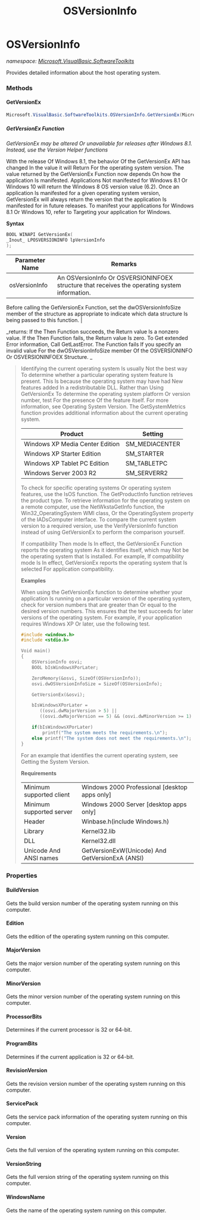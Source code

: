 ﻿---
title: OSVersionInfo
---

# OSVersionInfo
_namespace: [Microsoft.VisualBasic.SoftwareToolkits](N-Microsoft.VisualBasic.SoftwareToolkits.html)_

Provides detailed information about the host operating system.



### Methods

#### GetVersionEx
```csharp
Microsoft.VisualBasic.SoftwareToolkits.OSVersionInfo.GetVersionEx(Microsoft.VisualBasic.SoftwareToolkits.OSVersionInfo.OSVERSIONINFOEX@)
```
##### GetVersionEx Function
 
 _GetVersionEx may be altered Or unavailable for releases after Windows 8.1. Instead, use the Version Helper functions_
 
 With the release Of Windows 8.1, the behavior Of the GetVersionEx API has changed In the value it will Return For the 
 operating system version. The value returned by the GetVersionEx Function now depends On how the application Is 
 manifested.
 Applications Not manifested for Windows 8.1 Or Windows 10 will return the Windows 8 OS version value (6.2). Once an 
 application Is manifested for a given operating system version, GetVersionEx will always return the version that the 
 application Is manifested for in future releases. To manifest your applications for Windows 8.1 Or Windows 10, refer 
 to Targeting your application for Windows.
 
 **Syntax**
 
 ```C
 BOOL WINAPI GetVersionEx(
 _Inout_ LPOSVERSIONINFO lpVersionInfo
 );
 ```

|Parameter Name|Remarks|
|--------------|-------|
|osVersionInfo|An OSVersionInfo Or OSVERSIONINFOEX structure that receives the operating system information.
 Before calling the GetVersionEx Function, set the dwOSVersionInfoSize member of the structure as appropriate to indicate 
 which data structure Is being passed to this function.
 |

_returns: If the Then Function succeeds, the Return value Is a nonzero value.
 If the Then Function fails, the Return value Is zero. To Get extended Error information, Call GetLastError. 
 The Function fails If you specify an invalid value For the dwOSVersionInfoSize member Of the OSVERSIONINFO 
 Or OSVERSIONINFOEX Structure.
 _
> 
>  Identifying the current operating system Is usually Not the best way To determine whether a particular operating system 
>  feature Is present. This Is because the operating system may have had New features added In a redistributable DLL. Rather 
>  than Using GetVersionEx To determine the operating system platform Or version number, test For the presence Of the feature 
>  itself. For more information, see Operating System Version.
>  The GetSystemMetrics function provides additional information about the current operating system.
>  
>  |Product|Setting|
>  |-------|-------|
>  |Windows XP Media Center Edition|SM_MEDIACENTER|
>  |Windows XP Starter Edition|SM_STARTER|
>  |Windows XP Tablet PC Edition|SM_TABLETPC|
>  |Windows Server 2003 R2|SM_SERVERR2|
> 
>  To check for specific operating systems Or operating system features, use the IsOS function. The GetProductInfo function retrieves the product type.
>  To retrieve information for the operating system on a remote computer, use the NetWkstaGetInfo function, the Win32_OperatingSystem WMI class, Or the OperatingSystem property of the IADsComputer interface.
>  To compare the current system version to a required version, use the VerifyVersionInfo function instead of using GetVersionEx to perform the comparison yourself.
>  
>  If compatibility Then mode Is In effect, the GetVersionEx Function reports the operating system As it identifies itself, which may Not 
>  be the operating system that Is installed. For example, If compatibility mode Is In effect, GetVersionEx reports the operating system 
>  that Is selected For application compatibility.
>  
>  **Examples**
> 
>  When using the GetVersionEx function to determine whether your application Is running on a particular version of the operating system, 
>  check for version numbers that are greater than Or equal to the desired version numbers. This ensures that the test succeeds for later 
>  versions of the operating system. For example, if your application requires Windows XP Or later, use the following test.
>  
>  ```C
>  #include <windows.h>
>  #include <stdio.h>
> 
>  Void main()
>  {
>      OSVersionInfo osvi;
>      BOOL bIsWindowsXPorLater;
> 
>      ZeroMemory(&osvi, SizeOf(OSVersionInfo));
>      osvi.dwOSVersionInfoSize = SizeOf(OSVersionInfo);
> 
>      GetVersionEx(&osvi);
> 
>      bIsWindowsXPorLater =
>         ((osvi.dwMajorVersion > 5) ||
>         ((osvi.dwMajorVersion == 5) && (osvi.dwMinorVersion >= 1) ));
>  
>      if(bIsWindowsXPorLater) 
>          printf("The system meets the requirements.\n");
>      else printf("The system does not meet the requirements.\n");
>  }
>  ```
> 
>  For an example that identifies the current operating system, see Getting the System Version.
>  
>  **Requirements**
> 
>  | | |
>  |-|-|
>  |Minimum supported client|Windows 2000 Professional [desktop apps only]|
>  |Minimum supported server|Windows 2000 Server [desktop apps only]|
>  |Header|Winbase.h(include Windows.h)|
>  |Library|Kernel32.lib|
>  |DLL|Kernel32.dll|
>  |Unicode And ANSI names|GetVersionExW(Unicode) And GetVersionExA (ANSI)|
>  


### Properties

#### BuildVersion
Gets the build version number of the operating system running on this computer.
#### Edition
Gets the edition of the operating system running on this computer.
#### MajorVersion
Gets the major version number of the operating system running on this computer.
#### MinorVersion
Gets the minor version number of the operating system running on this computer.
#### ProcessorBits
Determines if the current processor is 32 or 64-bit.
#### ProgramBits
Determines if the current application is 32 or 64-bit.
#### RevisionVersion
Gets the revision version number of the operating system running on this computer.
#### ServicePack
Gets the service pack information of the operating system running on this computer.
#### Version
Gets the full version of the operating system running on this computer.
#### VersionString
Gets the full version string of the operating system running on this computer.
#### WindowsName
Gets the name of the operating system running on this computer.
